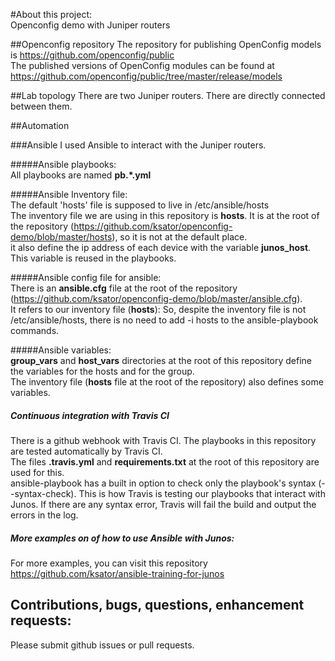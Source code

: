 #About this project:   
Openconfig demo with Juniper routers

##Openconfig repository
The repository for publishing OpenConfig models is https://github.com/openconfig/public   
The published versions of OpenConfig modules can be found at https://github.com/openconfig/public/tree/master/release/models 

##Lab topology
There are two Juniper routers. There are directly connected between them.   

##Automation

###Ansible
I used Ansible to interact with the Juniper routers.

#####Ansible playbooks:  
All playbooks are named **pb.*.yml**  

#####Ansible Inventory file:  
The default 'hosts' file is supposed to live in /etc/ansible/hosts  
The inventory file we are using in this repository is **hosts**. It is at the root of the repository (https://github.com/ksator/openconfig-demo/blob/master/hosts), so it is not at the default place.  
it also define the ip address of each device with the variable **junos_host**. This variable is reused in the playbooks.     

#####Ansible config file for ansible:   
There is an **ansible.cfg** file at the root of the repository (https://github.com/ksator/openconfig-demo/blob/master/ansible.cfg).  
It refers to our inventory file (**hosts**): So, despite the inventory file is not /etc/ansible/hosts, there is no need to add -i hosts to the ansible-playbook commands.  

#####Ansible variables:   
**group_vars** and **host_vars** directories at the root of this repository define the variables for the hosts and for the group.  
The inventory file (**hosts** file at the root of the repository) also defines some variables.   

##### Continuous integration with Travis CI
There is a github webhook with Travis CI. 
The playbooks in  this repository are tested automatically by Travis CI.  
The files **.travis.yml** and **requirements.txt** at the root of this repository are used for this.  
ansible-playbook has a built in option to check only the playbook's syntax (--syntax-check). This is how Travis is testing our playbooks that interact with Junos. If there are any syntax error, Travis will fail the build and output the errors in the log.  

##### More examples on of how to use Ansible with Junos:   
For more examples, you can visit this repository https://github.com/ksator/ansible-training-for-junos

## Contributions, bugs, questions, enhancement requests:      
Please submit github issues or pull requests.  

